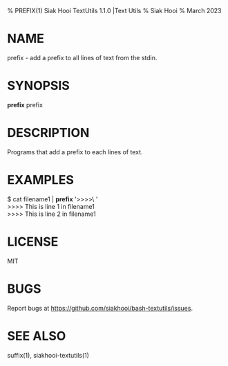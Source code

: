 % PREFIX(1) Siak Hooi TextUtils 1.1.0 |Text Utils
% Siak Hooi
% March 2023

# NAME
prefix - add a prefix to all lines of text from the stdin.

# SYNOPSIS
**prefix** prefix

# DESCRIPTION
Programs that add a prefix to each lines of text.

# EXAMPLES
$ cat filename1 | **prefix** '>>>>\ '  
\>\>\>\> This is line 1 in filename1  
\>\>\>\> This is line 2 in filename1  

# LICENSE
MIT

# BUGS
Report bugs at https://github.com/siakhooi/bash-textutils/issues.

# SEE ALSO
suffix(1), siakhooi-textutils(1)
